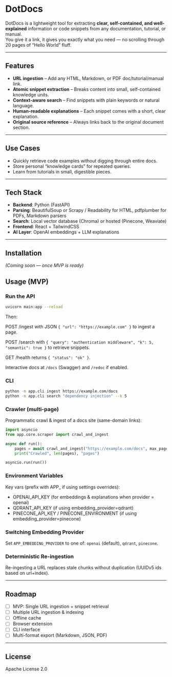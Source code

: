 # DotDocs

DotDocs is a lightweight tool for extracting **clear, self-contained, and well-explained** information or code snippets from any documentation, tutorial, or manual.  
You give it a link, it gives you exactly what you need — no scrolling through 20 pages of “Hello World” fluff.

---

## Features

- **URL ingestion** – Add any HTML, Markdown, or PDF doc/tutorial/manual link.
- **Atomic snippet extraction** – Breaks content into small, self-contained knowledge units.
- **Context-aware search** – Find snippets with plain keywords or natural language.
- **Human-readable explanations** – Each snippet comes with a short, clear explanation.
- **Original source reference** – Always links back to the original document section.

---

## Use Cases

- Quickly retrieve code examples without digging through entire docs.
- Store personal “knowledge cards” for repeated queries.
- Learn from tutorials in small, digestible pieces.

---

## Tech Stack

- **Backend**: Python (FastAPI)
- **Parsing**: BeautifulSoup or Scrapy / Readability for HTML, pdfplumber for PDFs, Markdown parsers
- **Search**: Local vector database (Chroma) or hosted (Pinecone, Weaviate)
- **Frontend**: React + TailwindCSS
- **AI Layer**: OpenAI embeddings + LLM explanations

---

## Installation

_(Coming soon — once MVP is ready)_

## Usage (MVP)

### Run the API

```bash
uvicorn main:app --reload
```

Then:

POST /ingest with JSON `{ "url": "https://example.com" }` to ingest a page.

POST /search with `{ "query": "authentication middleware", "k": 5, "semantic": true }` to retrieve snippets.

GET /health returns `{ "status": "ok" }`.

Interactive docs at `/docs` (Swagger) and `/redoc` if enabled.

### CLI

```bash
python -m app.cli ingest https://example.com/docs
python -m app.cli search "dependency injection" --k 5
```

### Crawler (multi-page)

Programmatic crawl & ingest of a docs site (same-domain links):

```python
import asyncio
from app.core.scraper import crawl_and_ingest

async def run():
	pages = await crawl_and_ingest("https://example.com/docs", max_pages=25)
	print("Crawled", len(pages), "pages")

asyncio.run(run())
```

### Environment Variables

Key vars (prefix with APP_ if using settings overrides):
- OPENAI_API_KEY (for embeddings & explanations when provider = openai)
- QDRANT_API_KEY (if using embedding_provider=qdrant)
- PINECONE_API_KEY / PINECONE_ENVIRONMENT (if using embedding_provider=pinecone)

### Switching Embedding Provider

Set `APP_EMBEDDING_PROVIDER` to one of: `openai` (default), `qdrant`, `pinecone`.

### Deterministic Re-ingestion

Re-ingesting a URL replaces stale chunks without duplication (UUIDv5 ids based on url+index).

---

## Roadmap

- [ ] MVP: Single URL ingestion + snippet retrieval
- [ ] Multiple URL ingestion & indexing
- [ ] Offline cache
- [ ] Browser extension
- [ ] CLI interface
- [ ] Multi-format export (Markdown, JSON, PDF)

---

## License

Apache License 2.0
